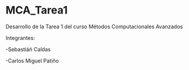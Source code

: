# MCA_Tarea1
Desarrollo de la Tarea 1 del curso Métodos Computacionales Avanzados

Integrantes: 

-Sebastiáń Caldas

-Carlos Miguel Patiño
